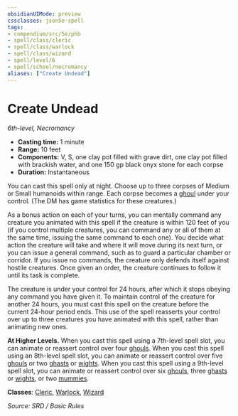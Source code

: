 ```yaml
---
obsidianUIMode: preview
cssclasses: json5e-spell
tags:
- compendium/src/5e/phb
- spell/class/cleric
- spell/class/warlock
- spell/class/wizard
- spell/level/6
- spell/school/necromancy
aliases: ["Create Undead"]
---
```

# Create Undead
*6th-level, Necromancy*  

- **Casting time:** 1 minute
- **Range:** 10 feet
- **Components:** V, S, one clay pot filled with grave dirt, one clay pot filled with brackish water, and one 150 gp black onyx stone for each corpse
- **Duration:** Instantaneous

You can cast this spell only at night. Choose up to three corpses of Medium or Small humanoids within range. Each corpse becomes a [ghoul](compendium/bestiary/undead/ghoul.md) under your control. (The DM has game statistics for these creatures.)

As a bonus action on each of your turns, you can mentally command any creature you animated with this spell if the creature is within 120 feet of you (if you control multiple creatures, you can command any or all of them at the same time, issuing the same command to each one). You decide what action the creature will take and where it will move during its next turn, or you can issue a general command, such as to guard a particular chamber or corridor. If you issue no commands, the creature only defends itself against hostile creatures. Once given an order, the creature continues to follow it until its task is complete.

The creature is under your control for 24 hours, after which it stops obeying any command you have given it. To maintain control of the creature for another 24 hours, you must cast this spell on the creature before the current 24-hour period ends. This use of the spell reasserts your control over up to three creatures you have animated with this spell, rather than animating new ones.

**At Higher Levels.** When you cast this spell using a 7th-level spell slot, you can animate or reassert control over four [ghouls](compendium/bestiary/undead/ghoul.md). When you cast this spell using an 8th-level spell slot, you can animate or reassert control over five [ghouls](compendium/bestiary/undead/ghoul.md) or two [ghasts](compendium/bestiary/undead/ghast.md) or [wights](compendium/bestiary/undead/wight.md). When you cast this spell using a 9th-level spell slot, you can animate or reassert control over six [ghouls](compendium/bestiary/undead/ghoul.md), three [ghasts](compendium/bestiary/undead/ghast.md) or [wights](compendium/bestiary/undead/wight.md), or two [mummies](compendium/bestiary/undead/mummy.md).

**Classes**: [Cleric](compendium/classes/cleric.md), [Warlock](compendium/classes/warlock.md), [Wizard](compendium/classes/wizard.md)

*Source: SRD / Basic Rules*